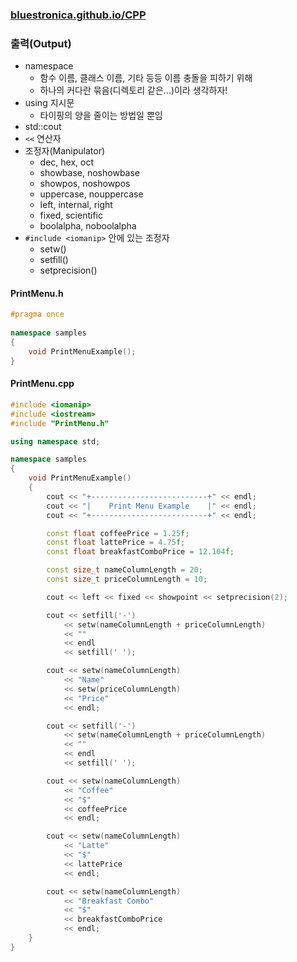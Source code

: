 ### [bluestronica.github.io/CPP](https://bluestronica.github.io/CPP)

### 출력(Output)
- namespace
    - 함수 이름, 클래스 이름, 기타 등등 이름 충돌을 피하기 위해
    - 하나의 커다란 묶음(디렉토리 같은...)이라 생각하자!
- using 지시문
    - 타이핑의 양을 줄이는 방법일 뿐임
- std::cout
- `<<` 연산자
- 조정자(Manipulator)
    - dec, hex, oct
    - showbase, noshowbase  
    - showpos, noshowpos
    - uppercase, nouppercase
    - left, internal, right
    - fixed, scientific
    - boolalpha, noboolalpha
- `#include <iomanip>` 안에 있는 조정자
    - setw()
    - setfill()
    - setprecision() 

#### PrintMenu.h
```C++
#pragma once 
 
namespace samples 
{ 
	void PrintMenuExample(); 
} 
``` 

#### PrintMenu.cpp 
```C++
#include <iomanip>
#include <iostream>
#include "PrintMenu.h"

using namespace std;

namespace samples
{
	void PrintMenuExample()
	{
		cout << "+--------------------------+" << endl;
		cout << "|    Print Menu Example    |" << endl;
		cout << "+--------------------------+" << endl;

		const float coffeePrice = 1.25f;
		const float lattePrice = 4.75f;
		const float breakfastComboPrice = 12.104f;

		const size_t nameColumnLength = 20;
		const size_t priceColumnLength = 10;

		cout << left << fixed << showpoint << setprecision(2);

		cout << setfill('-')
			<< setw(nameColumnLength + priceColumnLength)
			<< ""
			<< endl 
			<< setfill(' ');

		cout << setw(nameColumnLength)
			<< "Name"
			<< setw(priceColumnLength) 
			<< "Price" 
			<< endl;

		cout << setfill('-')
			<< setw(nameColumnLength + priceColumnLength)
			<< ""
			<< endl
			<< setfill(' ');

		cout << setw(nameColumnLength)
			<< "Coffee"
			<< "$"
			<< coffeePrice
			<< endl;

		cout << setw(nameColumnLength)
			<< "Latte"
			<< "$"
			<< lattePrice
			<< endl;

		cout << setw(nameColumnLength)
			<< "Breakfast Combo"
			<< "$"
			<< breakfastComboPrice
			<< endl;
	}
}
```